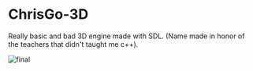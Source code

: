 # ChrisGo-3D
Really basic and bad 3D engine made with SDL. (Name made in honor of the teachers that didn't taught me c++).


![final](https://user-images.githubusercontent.com/63517072/149997076-e5f7ef6e-57d8-411b-9ed5-c866a87b0862.jpg)
